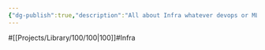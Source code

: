 ```yaml
---
{"dg-publish":true,"description":"All about Infra whatever devops or ML","permalink":"/projects/library/100/100/","dgPassFrontmatter":true,"noteIcon":"0","created":"2024-06-19T23:55:47.528+09:00","updated":"2024-06-19T23:54:18.327+09:00"}
---
```



#[[Projects/Library/100/100\|100]]#Infra

